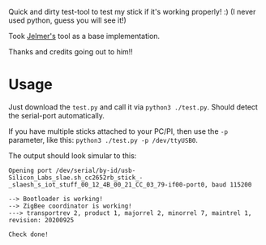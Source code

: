 Quick and dirty test-tool to test my stick if it's working properly! :)
(I never used python, guess you will see it!)

Took [Jelmer's](https://github.com/JelmerT/cc2538-bsl) tool as a base implementation.

Thanks and credits going out to him!!

# Usage

Just download the `test.py` and call it via `python3 ./test.py`.
Should detect the serial-port automatically.

If you have multiple sticks attached to your PC/PI, then use the `-p` parameter, like this: `python3 ./test.py -p /dev/ttyUSB0`.

The output should look simular to this:

```
Opening port /dev/serial/by-id/usb-Silicon_Labs_slae.sh_cc2652rb_stick_-_slaesh_s_iot_stuff_00_12_4B_00_21_CC_03_79-if00-port0, baud 115200

--> Bootloader is working!
--> ZigBee coordinator is working!
---> transportrev 2, product 1, majorrel 2, minorrel 7, maintrel 1, revision: 20200925

Check done!
```
